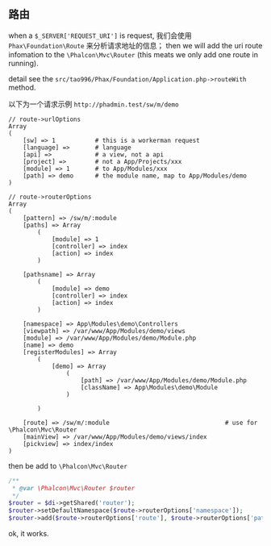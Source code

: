 ## 路由

when a `$_SERVER['REQUEST_URI']` is request, 我们会使用 `Phax\Foundation\Route` 来分析请求地址的信息； then we will add the uri route infomation to the `\Phalcon\Mvc\Router` (this meats we only add one route in running).

detail see the `src/tao996/Phax/Foundation/Application.php->routeWith` method.

以下为一个请求示例 `http://phadmin.test/sw/m/demo`

```
// route->urlOptions
Array
(
    [sw] => 1           # this is a workerman request
    [language] =>       # language
    [api] =>            # a view, not a api
    [project] =>        # not a App/Projects/xxx
    [module] => 1       # to App/Modules/xxx
    [path] => demo      # the module name, map to App/Modules/demo
)

// route->routerOptions
Array
(
    [pattern] => /sw/m/:module
    [paths] => Array
        (
            [module] => 1
            [controller] => index
            [action] => index
        )

    [pathsname] => Array
        (
            [module] => demo
            [controller] => index
            [action] => index
        )

    [namespace] => App\Modules\demo\Controllers
    [viewpath] => /var/www/App/Modules/demo/views
    [module] => /var/www/App/Modules/demo/Module.php
    [name] => demo
    [registerModules] => Array
        (
            [demo] => Array
                (
                    [path] => /var/www/App/Modules/demo/Module.php
                    [className] => App\Modules\demo\Module
                )

        )

    [route] => /sw/m/:module                                # use for \Phalcon\Mvc\Router
    [mainView] => /var/www/App/Modules/demo/views/index
    [pickview] => index/index
)
```

then be add to `\Phalcon\Mvc\Router`

```php
/**
 * @var \Phalcon\Mvc\Router $router
 */
$router = $di->getShared('router');
$router->setDefaultNamespace($route->routerOptions['namespace']);
$router->add($route->routerOptions['route'], $route->routerOptions['paths']);
```

ok, it works.